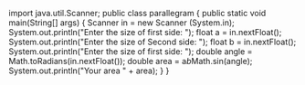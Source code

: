 import java.util.Scanner;
public class parallegram {
    public static void main(String[] args) {
        Scanner in = new Scanner (System.in);
        System.out.println("Enter the size of first side: ");
        float a = in.nextFloat();
        System.out.println("Enter the size of Second side: ");
        float b = in.nextFloat();
        System.out.println("Enter the size of first side: ");
        double angle = Math.toRadians(in.nextFloat());
        double area = a*b*Math.sin(angle);
        System.out.println("Your area " + area);
    }
}
